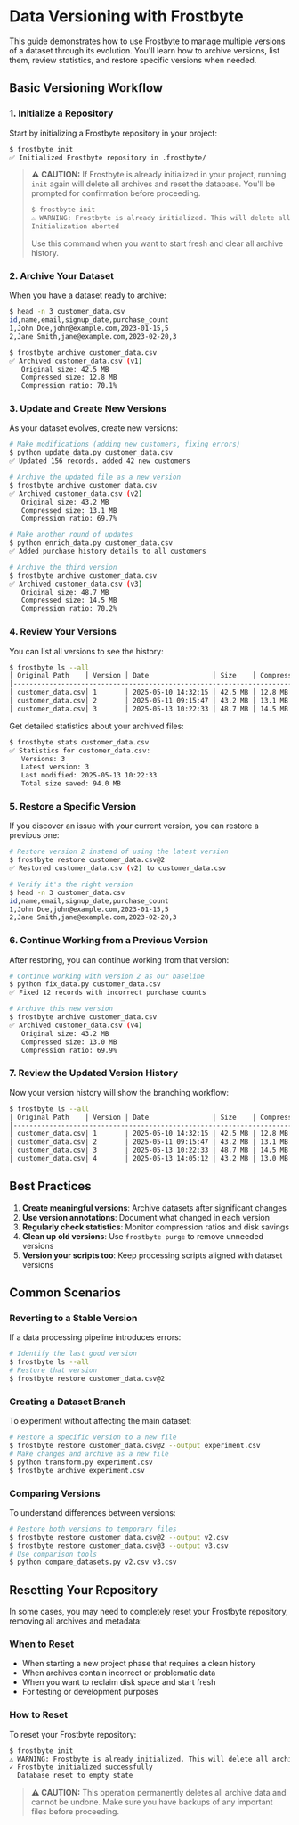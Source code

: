 # Data Versioning with Frostbyte

This guide demonstrates how to use Frostbyte to manage multiple versions of a dataset through its evolution. You'll learn how to archive versions, list them, review statistics, and restore specific versions when needed.

## Basic Versioning Workflow

### 1. Initialize a Repository

Start by initializing a Frostbyte repository in your project:

```bash
$ frostbyte init
✅ Initialized Frostbyte repository in .frostbyte/
```

> **⚠️ CAUTION:** If Frostbyte is already initialized in your project, running `init` again will delete all archives and reset the database. You'll be prompted for confirmation before proceeding.
>
> ```bash
> $ frostbyte init
> ⚠️ WARNING: Frostbyte is already initialized. This will delete all archives and reset the database. Continue? [y/N]: n
> Initialization aborted
> ```
>
> Use this command when you want to start fresh and clear all archive history.

### 2. Archive Your Dataset

When you have a dataset ready to archive:

```bash
$ head -n 3 customer_data.csv
id,name,email,signup_date,purchase_count
1,John Doe,john@example.com,2023-01-15,5
2,Jane Smith,jane@example.com,2023-02-20,3

$ frostbyte archive customer_data.csv
✅ Archived customer_data.csv (v1)
   Original size: 42.5 MB
   Compressed size: 12.8 MB
   Compression ratio: 70.1%
```

### 3. Update and Create New Versions

As your dataset evolves, create new versions:

```bash
# Make modifications (adding new customers, fixing errors)
$ python update_data.py customer_data.csv
✅ Updated 156 records, added 42 new customers

# Archive the updated file as a new version
$ frostbyte archive customer_data.csv
✅ Archived customer_data.csv (v2)
   Original size: 43.2 MB
   Compressed size: 13.1 MB
   Compression ratio: 69.7%

# Make another round of updates
$ python enrich_data.py customer_data.csv
✅ Added purchase history details to all customers

# Archive the third version
$ frostbyte archive customer_data.csv
✅ Archived customer_data.csv (v3)
   Original size: 48.7 MB
   Compressed size: 14.5 MB
   Compression ratio: 70.2%
```

### 4. Review Your Versions

You can list all versions to see the history:

```bash
$ frostbyte ls --all
│ Original Path    │ Version │ Date                │ Size    │ Compressed │ Ratio │
│--------------------------------------------------------------------------------│
│ customer_data.csv│ 1       │ 2025-05-10 14:32:15 │ 42.5 MB │ 12.8 MB    │ 70.1% │
│ customer_data.csv│ 2       │ 2025-05-11 09:15:47 │ 43.2 MB │ 13.1 MB    │ 69.7% │
│ customer_data.csv│ 3       │ 2025-05-13 10:22:33 │ 48.7 MB │ 14.5 MB    │ 70.2% │
```

Get detailed statistics about your archived files:

```bash
$ frostbyte stats customer_data.csv
✅ Statistics for customer_data.csv:
   Versions: 3
   Latest version: 3
   Last modified: 2025-05-13 10:22:33
   Total size saved: 94.0 MB
```

### 5. Restore a Specific Version

If you discover an issue with your current version, you can restore a previous one:

```bash
# Restore version 2 instead of using the latest version
$ frostbyte restore customer_data.csv@2
✅ Restored customer_data.csv (v2) to customer_data.csv

# Verify it's the right version
$ head -n 3 customer_data.csv
id,name,email,signup_date,purchase_count
1,John Doe,john@example.com,2023-01-15,5
2,Jane Smith,jane@example.com,2023-02-20,3
```

### 6. Continue Working from a Previous Version

After restoring, you can continue working from that version:

```bash
# Continue working with version 2 as our baseline
$ python fix_data.py customer_data.csv
✅ Fixed 12 records with incorrect purchase counts

# Archive this new version
$ frostbyte archive customer_data.csv
✅ Archived customer_data.csv (v4)
   Original size: 43.2 MB
   Compressed size: 13.0 MB
   Compression ratio: 69.9%
```

### 7. Review the Updated Version History

Now your version history will show the branching workflow:

```bash
$ frostbyte ls --all
│ Original Path    │ Version │ Date                │ Size    │ Compressed │ Ratio │
│--------------------------------------------------------------------------------│
│ customer_data.csv│ 1       │ 2025-05-10 14:32:15 │ 42.5 MB │ 12.8 MB    │ 70.1% │
│ customer_data.csv│ 2       │ 2025-05-11 09:15:47 │ 43.2 MB │ 13.1 MB    │ 69.7% │
│ customer_data.csv│ 3       │ 2025-05-13 10:22:33 │ 48.7 MB │ 14.5 MB    │ 70.2% │
│ customer_data.csv│ 4       │ 2025-05-13 14:05:12 │ 43.2 MB │ 13.0 MB    │ 69.9% │
```

## Best Practices

1. **Create meaningful versions**: Archive datasets after significant changes
2. **Use version annotations**: Document what changed in each version
3. **Regularly check statistics**: Monitor compression ratios and disk savings
4. **Clean up old versions**: Use `frostbyte purge` to remove unneeded versions
5. **Version your scripts too**: Keep processing scripts aligned with dataset versions

## Common Scenarios

### Reverting to a Stable Version

If a data processing pipeline introduces errors:

```bash
# Identify the last good version
$ frostbyte ls --all
# Restore that version
$ frostbyte restore customer_data.csv@2
```

### Creating a Dataset Branch

To experiment without affecting the main dataset:

```bash
# Restore a specific version to a new file
$ frostbyte restore customer_data.csv@2 --output experiment.csv
# Make changes and archive as a new file
$ python transform.py experiment.csv
$ frostbyte archive experiment.csv
```

### Comparing Versions

To understand differences between versions:

```bash
# Restore both versions to temporary files
$ frostbyte restore customer_data.csv@2 --output v2.csv
$ frostbyte restore customer_data.csv@3 --output v3.csv
# Use comparison tools
$ python compare_datasets.py v2.csv v3.csv
```

## Resetting Your Repository

In some cases, you may need to completely reset your Frostbyte repository, removing all archives and metadata:

### When to Reset

- When starting a new project phase that requires a clean history
- When archives contain incorrect or problematic data
- When you want to reclaim disk space and start fresh
- For testing or development purposes

### How to Reset

To reset your Frostbyte repository:

```bash
$ frostbyte init
⚠️ WARNING: Frostbyte is already initialized. This will delete all archives and reset the database. Continue? [y/N]: y
✓ Frostbyte initialized successfully
  Database reset to empty state
```

> **⚠️ CAUTION:** This operation permanently deletes all archive data and cannot be undone. Make sure you have backups of any important files before proceeding.
